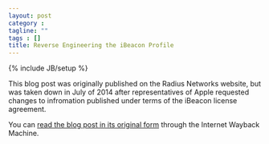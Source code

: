 ```yaml
---
layout: post
category : 
tagline: ""
tags : []
title: Reverse Engineering the iBeacon Profile
---
```

{% include JB/setup %}

This blog post was originally published on the Radius Networks website, but was taken down in July of 2014 after representatives of Apple requested changes to infromation published under terms of the iBeacon license agreement.

You can [read the blog post in its original form](http://web.archive.org/web/20131017042628/http://developer.radiusnetworks.com/2013/10/01/reverse-engineering-the-ibeacon-profile.html) through the Internet Wayback Machine.




